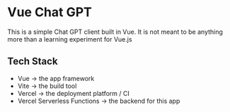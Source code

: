 # Vue Chat GPT 

This is a simple Chat GPT client built in Vue. It is not meant to be anything more than a learning experiment for Vue.js

## Tech Stack
- Vue -> the app framework
- Vite -> the build tool
- Vercel -> the deployment platform / CI
- Vercel Serverless Functions -> the backend for this app  

